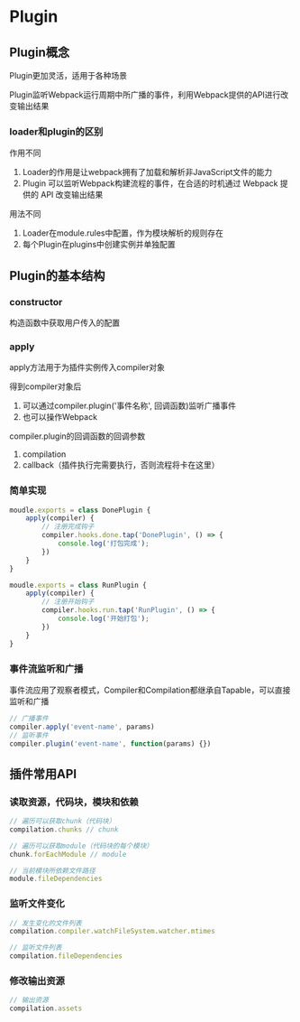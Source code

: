 # Plugin

## Plugin概念

Plugin更加灵活，适用于各种场景

Plugin监听Webpack运行周期中所广播的事件，利用Webpack提供的API进行改变输出结果

### loader和plugin的区别

作用不同
1. Loader的作⽤是让webpack拥有了加载和解析⾮JavaScript⽂件的能⼒
2. Plugin 可以监听Webpack构建流程的事件，在合适的时机通过 Webpack 提供的 API 改变输出结果

用法不同
1. Loader在module.rules中配置，作为模块解析的规则存在
2. 每个Plugin在plugins中创建实例并单独配置

## Plugin的基本结构

### constructor

构造函数中获取用户传入的配置

### apply

apply方法用于为插件实例传入compiler对象

得到compiler对象后
1. 可以通过compiler.plugin('事件名称', 回调函数)监听广播事件
2. 也可以操作Webpack

compiler.plugin的回调函数的回调参数
1. compilation
2. callback（插件执行完需要执行，否则流程将卡在这里）

### 简单实现

```js
moudle.exports = class DonePlugin {
    apply(compiler) {
        // 注册完成钩子
        compiler.hooks.done.tap('DonePlugin', () => {
            console.log('打包完成');
        })
    }
}

moudle.exports = class RunPlugin {
    apply(compiler) {
        // 注册开始钩子
        compiler.hooks.run.tap('RunPlugin', () => {
            console.log('开始打包');
        })
    }
}
```

### 事件流监听和广播

事件流应用了观察者模式，Compiler和Compilation都继承自Tapable，可以直接监听和广播

```js
// 广播事件
compiler.apply('event-name', params)
// 监听事件
compiler.plugin('event-name', function(params) {})
```

## 插件常用API

### 读取资源，代码块，模块和依赖

```js
// 遍历可以获取chunk（代码块）
compilation.chunks // chunk

// 遍历可以获取module（代码块的每个模块）
chunk.forEachModule // module

// 当前模块所依赖文件路径
module.fileDependencies
```

### 监听文件变化

```js
// 发生变化的文件列表
compilation.compiler.watchFileSystem.watcher.mtimes

// 监听文件列表
compilation.fileDependencies
```

### 修改输出资源

```js
// 输出资源
compilation.assets
```
